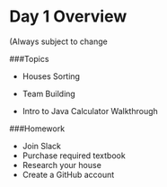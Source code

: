 # Day 1 Overview

(Always subject to change


###Topics
  
- Houses Sorting
  
- Team Building

- Intro to Java Calculator Walkthrough

###Homework
- Join Slack
- Purchase required textbook
- Research your house
- Create a GitHub account
